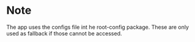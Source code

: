 # Note

The app uses the configs file int he root-config package. These are only used as fallback if those cannot be accessed.